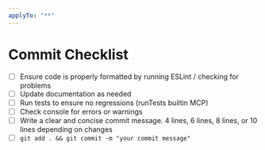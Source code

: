 ```yaml
---
applyTo: "**"
---
```


# Commit Checklist

- [ ] Ensure code is properly formatted by running ESLint / checking for problems
- [ ] Update documentation as needed
- [ ] Run tests to ensure no regressions (runTests builtin MCP)
- [ ] Check console for errors or warnings
- [ ] Write a clear and concise commit message. 4 lines, 6 lines, 8 lines, or 10 lines depending on changes
- [ ] `git add . && git commit -m "your commit message"`
